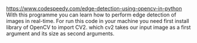  https://www.codespeedy.com/edge-detection-using-opencv-in-python 
With this programme you can learn how to perform edge detection of images in real-time.
For run this code in your machine you need first install library of OpenCV to import CV2.
which cv2 takes our input image as a first argument and its size as second arguments. 
